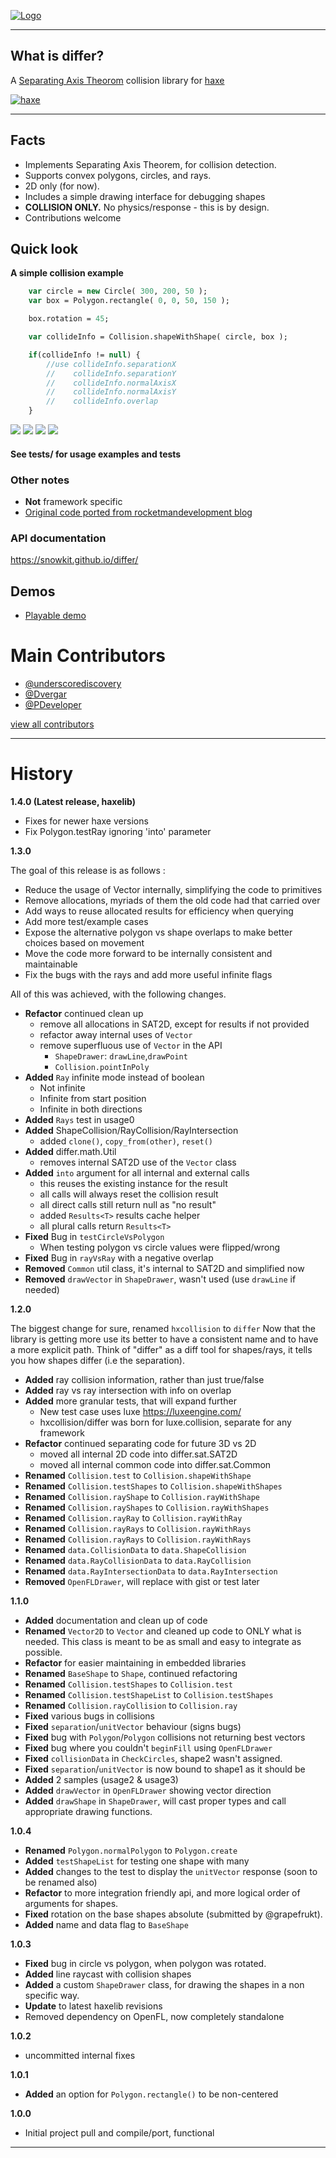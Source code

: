
[![Logo](docs/images/logo.png)](./index.html)

---
## What is differ?

A [Separating Axis Theorom](http://en.wikipedia.org/wiki/Hyperplane_separation_theorem) collision library for [haxe](http://haxe.org)

[ ![haxe](docs/images/haxe.png) ](http://haxe.org)

----

## Facts

- Implements Separating Axis Theorem, for collision detection.
- Supports convex polygons, circles, and rays.
- 2D only (for now).
- Includes a simple drawing interface for debugging shapes
- **COLLISION ONLY.** No physics/response - this is by design.
- Contributions welcome

## Quick look

**A simple collision example**

```haxe
    var circle = new Circle( 300, 200, 50 );
    var box = Polygon.rectangle( 0, 0, 50, 150 );

    box.rotation = 45;

    var collideInfo = Collision.shapeWithShape( circle, box );

    if(collideInfo != null) {
        //use collideInfo.separationX
        //    collideInfo.separationY
        //    collideInfo.normalAxisX
        //    collideInfo.normalAxisY
        //    collideInfo.overlap
    }
```

![](docs/images/differ-0.gif)
![](docs/images/differ-1.gif)
![](docs/images/differ-2.gif)
![](docs/images/differ-3.gif)

#### See tests/ for usage examples and tests

### Other notes

- **Not** framework specific
- [Original code ported from rocketmandevelopment blog](http://rocketmandevelopment.com/2010/05/19/separation-of-axis-theorem-for-collision-detection/)

### API documentation

https://snowkit.github.io/differ/

## Demos

- [Playable demo](https://snowkit.github.io/differ/demo/)

# Main Contributors

- [@underscorediscovery](https://github.com/underscorediscovery)
- [@Dvergar](https://github.com/Dvergar)
- [@PDeveloper](https://github.com/PDeveloper)

[view all contributors](https://github.com/snowkit/differ/graphs/contributors)

---

# History

**1.4.0 (Latest release, haxelib)**

- Fixes for newer haxe versions
- Fix Polygon.testRay ignoring 'into' parameter

**1.3.0**

The goal of this release is as follows : 
- Reduce the usage of Vector internally, simplifying the code to primitives
- Remove allocations, myriads of them the old code had that carried over
- Add ways to reuse allocated results for efficiency when querying
- Add more test/example cases
- Expose the alternative polygon vs shape overlaps to make better choices based on movement
- Move the code more forward to be internally consistent and maintainable
- Fix the bugs with the rays and add more useful infinite flags

All of this was achieved, with the following changes.

- **Refactor** continued clean up
    - remove all allocations in SAT2D, except for results if not provided
    - refactor away internal uses of `Vector`
    - remove superfluous use of `Vector` in the API
        + `ShapeDrawer`: `drawLine`,`drawPoint`
        + `Collision.pointInPoly`
- **Added** `Ray` infinite mode instead of boolean
    - Not infinite
    - Infinite from start position
    - Infinite in both directions
- **Added** `Rays` test in usage0
- **Added** ShapeCollision/RayCollision/RayIntersection
    - added `clone()`, `copy_from(other)`, `reset()`
- **Added** differ.math.Util
    - removes internal SAT2D use of the `Vector` class
- **Added** `into` argument for all internal and external calls
    - this reuses the existing instance for the result
    - all calls will always reset the collision result
    - all direct calls still return null as "no result"
    - added `Results<T>` results cache helper
    - all plural calls return `Results<T>`
- **Fixed** Bug in `testCircleVsPolygon`
    - When testing polygon vs circle values were flipped/wrong
- **Fixed** Bug in `rayVsRay` with a negative overlap
- **Removed** `Common` util class, it's internal to SAT2D and simplified now 
- **Removed** `drawVector` in `ShapeDrawer`, wasn't used (use `drawLine` if needed)

**1.2.0**

 The biggest change for sure, renamed `hxcollision` to `differ`
 Now that the library is getting more use its better to have a consistent name
 and to have a more explicit path. Think of "differ" as a diff tool for shapes/rays, 
 it tells you how shapes differ (i.e the separation).

 - **Added** ray collision information, rather than just true/false
 - **Added** ray vs ray intersection with info on overlap
 - **Added** more granular tests, that will expand further
    - New test case uses luxe https://luxeengine.com/
    - hxcollision/differ was born for luxe.collision, separate for any framework
 - **Refactor** continued separating code for future 3D vs 2D
    - moved all internal 2D code into differ.sat.SAT2D
    - moved all internal common code into differ.sat.Common
 - **Renamed** `Collision.test` to `Collision.shapeWithShape`
 - **Renamed** `Collision.testShapes` to `Collision.shapeWithShapes`
 - **Renamed** `Collision.rayShape` to `Collision.rayWithShape`
 - **Renamed** `Collision.rayShapes` to `Collision.rayWithShapes`
 - **Renamed** `Collision.rayRay` to `Collision.rayWithRay`
 - **Renamed** `Collision.rayRays` to `Collision.rayWithRays`
 - **Renamed** `Collision.rayRays` to `Collision.rayWithRays`
 - **Renamed** `data.CollisionData` to `data.ShapeCollision`
 - **Renamed** `data.RayCollisionData` to `data.RayCollision`
 - **Renamed** `data.RayIntersectionData` to `data.RayIntersection`
 - **Removed** `OpenFLDrawer`, will replace with gist or test later

**1.1.0**
 - **Added** documentation and clean up of code
 - **Renamed** `Vector2D` to `Vector` and cleaned up code to ONLY what is needed. This class is meant to be as small and easy to integrate as possible.   
 - **Refactor** for easier maintaining in embedded libraries   
 - **Renamed** `BaseShape` to `Shape`, continued refactoring
 - **Renamed** `Collision.testShapes` to `Collision.test`
 - **Renamed** `Collision.testShapeList` to `Collision.testShapes`
 - **Renamed** `Collision.rayCollision` to `Collision.ray`
 - **Fixed** various bugs in collisions
 - **Fixed** `separation`/`unitVector` behaviour (signs bugs)
 - **Fixed** bug with `Polygon`/`Polygon` collisions not returning best vectors 
 - **Fixed** bug where you couldn't `beginFill` using `OpenFLDrawer`
 - **Fixed** `collisionData` in `CheckCircles`, shape2 wasn't assigned.
 - **Fixed** `separation`/`unitVector` is now bound to shape1 as it should be
 - **Added** 2 samples (usage2 & usage3)
 - **Added** `drawVector` in `OpenFLDrawer` showing vector direction
 - **Added** `drawShape` in `ShapeDrawer`, will cast proper types and call appropriate drawing functions.

**1.0.4**
 - **Renamed** `Polygon.normalPolygon` to `Polygon.create`
 - **Added** `testShapeList` for testing one shape with many
 - **Added** changes to the test to display the `unitVector` response (soon to be renamed also)
 - **Refactor** to more integration friendly api, and more logical order of arguments for shapes. 
 - **Fixed** rotation on the base shapes absolute (submitted by @grapefrukt). 
 - **Added** name and data flag to `BaseShape`

**1.0.3**
 - **Fixed** bug in circle vs polygon, when polygon was rotated.
 - **Added** line raycast with collision shapes
 - **Added** a custom `ShapeDrawer` class, for drawing the shapes in a non specific way. 
 - **Update** to latest haxelib revisions
 - Removed dependency on OpenFL, now completely standalone 

**1.0.2**
 - uncommitted internal fixes

**1.0.1**
 - **Added** an option for `Polygon.rectangle()` to be non-centered

**1.0.0**
 - Initial project pull and compile/port, functional

---

&nbsp;
